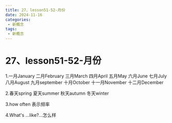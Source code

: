 ```yaml
---
title: 27、lesson51-52-月份
date: 2024-11-16
categories:
 - 新概念
tags:
 - 新概念
---
```




# 27、lesson51-52-月份



1.一月January   二月February   三月March                  四月April         五月May          六月June       七月July         八月August     九月september 十月October   十一月November                       十二月December

2.春天spring   夏天summer  秋天autumn  冬天winter 

3.how often 表示频率

4.What's  ...like?...怎么样 

